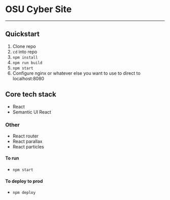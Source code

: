 # OSU Cyber Site
---
## Quickstart
1. Clone repo
2. `cd` into repo
3. `npm install`
4. `npm run build`
5. `npm start`
6. Configure nginx or whatever else you want to use to direct to localhost:8080
## Core tech stack

- React
- Semantic UI React

### Other

- React router
- React parallax
- React particles

#### To run

- `npm start`

#### To deploy to prod

- `npm deploy`

